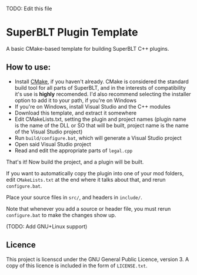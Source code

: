 TODO: Edit this file
# SuperBLT Plugin Template

A basic CMake-based template for building SuperBLT C++ plugins.


## How to use:

* Install [CMake](https://cmake.org/download/), if you haven't already. CMake is
considered the standard build tool for all parts of SuperBLT, and in the interests
of compatibility it's use is **highly** recomended. I'd also recommend selecting the installer
option to add it to your path, if you're on Windows
* If you're on Windows, install Visual Studio and the C++ modules
* Download this template, and extract it somewhere
* Edit CMakeLists.txt, setting the plugin and project names (plugin name is
the name of the DLL or SO that will be built, project name is the name of the
Visual Studio project)
* Run `build/configure.bat`, which will generate a Visual Studio project
* Open said Visual Studio project
* Read and edit the appropriate parts of `legal.cpp`

That's it! Now build the project, and a plugin will be built.

If you want to automatically copy the plugin into one of your mod folders,
edit `CMakeLists.txt` at the end where it talks about that, and rerun `configure.bat`.

Place your source files in `src/`, and headers in `include/`.

Note that whenever you add a source or header file, you must rerun `configure.bat` to make the
changes show up.

(TODO: Add GNU+Linux support)

## Licence

This project is licenscd under the GNU General Public Licence, version 3. A copy of this
licence is included in the form of `LICENSE.txt`.

